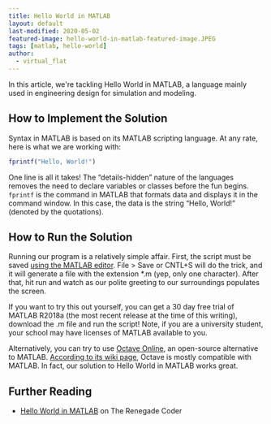 ```yaml
---
title: Hello World in MATLAB
layout: default
last-modified: 2020-05-02
featured-image: hello-world-in-matlab-featured-image.JPEG
tags: [matlab, hello-world]
author:
  - virtual_flat
---
```


In this article, we're tackling Hello World in MATLAB, a language mainly used
in engineering design for simulation and modeling.

## How to Implement the Solution

Syntax in MATLAB is based on its MATLAB scripting language. At any rate, here
is what we are working with:

```matlab
fprintf("Hello, World!")
```

One line is all it takes! The “details-hidden” nature of the languages removes
the need to declare variables or classes before the fun begins. `fprintf` is the
command in MATLAB that formats data and displays it in the command window. In
this case, the data is the string “Hello, World!” (denoted by the
quotations).

## How to Run the Solution

Running our program is a relatively simple affair. First, the script must be
saved [using the MATLAB editor][1]. File > Save or CNTL+S will do the trick, and it
will generate a file with the extension \*.m (yep, only one character). After
that, hit run and watch as our polite greeting to our surroundings populates
the screen.

If you want to try this out yourself, you can get a 30 day free trial of MATLAB
R2018a (the most recent release at the time of this writing), download the .m
file and run the script! Note, if you are a university student, your school may
have licenses of MATLAB available to you.

Alternatively, you can try to use [Octave Online][2], an open-source alternative to
MATLAB. [According to its wiki page][3], Octave is mostly compatible with MATLAB.
In fact, our solution to Hello World in MATLAB works great.

## Further Reading

- [Hello World in MATLAB][4] on The Renegade Coder

[1]: https://www.mathworks.com/products/matlab.html
[2]: https://octave-online.net/
[3]: https://en.wikipedia.org/wiki/GNU_Octave
[4]: https://therenegadecoder.com/code/hello-world-in-matlab/
